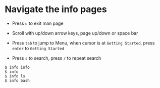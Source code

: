 # Navigate the info pages

- Press `q` to exit man page

- Scroll with up/down arrow keys, page up/down or space bar

- Press `tab` to jump to Menu, when cursor is at `Getting Started`, press `enter` to `Getting Started`

- Press `s` to search, press `/` to repeat search

```
$ info info
$ info
$ info ls
$ info bash
```
